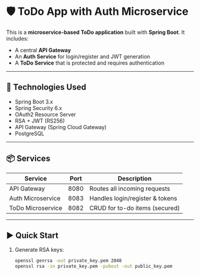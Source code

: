 # 🛡️ ToDo App with Auth Microservice

This is a **microservice-based ToDo application** built with **Spring Boot**. It includes:

- A central **API Gateway**
- An **Auth Service** for login/register and JWT generation
- A **ToDo Service** that is protected and requires authentication

---

## 🧱 Technologies Used

- Spring Boot 3.x
- Spring Security 6.x
- OAuth2 Resource Server
- RSA + JWT (RS256)
- API Gateway (Spring Cloud Gateway)
- PostgreSQL

---

## 📦 Services

| Service           | Port | Description                     |
|-------------------|------|---------------------------------|
| API Gateway       | 8080 | Routes all incoming requests    |
| Auth Microservice | 8083 | Handles login/register & tokens |
| ToDo Microservice | 8082 | CRUD for to-do items (secured)  |

---

## ▶️ Quick Start

1. Generate RSA keys:
   ```bash
   openssl genrsa -out private_key.pem 2048
   openssl rsa -in private_key.pem -pubout -out public_key.pem
